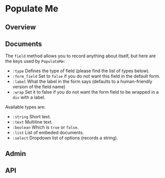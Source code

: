 Populate Me
===========

Overview
--------

Documents
---------

The `field` method allows you to record anything about
itself, but here are the keys used by `PopulateMe`:

- `:type` Defines the type of field (please find the list of types below).
- `:form_field` Set to `false` if you do not want this field in the default form.
- `:label` What the label in the form says (defaults to a human-friendly version of the field name)
- `:wrap` Set it to false if you do not want the form field to be wrapped in a `div` with a label.

Available types are:

- `:string` Short text.
- `:text` Multiline text.
- `:boolean` Which is `true` or `false`.
- `:list` List of embeded documents.
- `:select` Dropdown list of options (records a string).

Admin
-----

API
---

